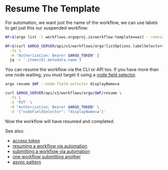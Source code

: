 # Resume The Template

For automation, we want just the name of the workflow, we can use labels to get just this our suspended workflow:

```sh
WF=$(argo list -l workflows.argoproj.io/workflow-template=wait --running -o name)
```

```sh
WF=$(curl $ARGO_SERVER/api/v1/workflows/argo?listOptions.labelSelector=workflows.argoproj.io/workflow-template=wait,\!workflows.argoproj.io/completed \
  -fs \
  -H "Authorization: Bearer $ARGO_TOKEN" |
  jq -r '.items[0].metadata.name')
```

You can resume the workflow via the CLI or API too. If you have more than one node waiting, you must target it using a [node field selector](node-field-selector.md).

````sh
argo resume $WF --node-field-selector displayName=a
````

```sh
curl $ARGO_SERVER/api/v1/workflows/argo/$WF/resume \
  -fs \
  -X 'PUT' \
  -H "Authorization: Bearer $ARGO_TOKEN" \
  -d '{"nodeFieldSelector": "displayName=a"}' 
```

Now the workflow will have resumed and completed.

See also:

* [access token](access-token.md)
* [resuming a workflow via automation](resuming-workflow-via-automation.md)
* [submitting a workflow via automation](submit-workflow-via-automation.md)
* [one workflow submitting another](workflow-submitting-workflow.md)
* [async pattern](async-pattern.md)
